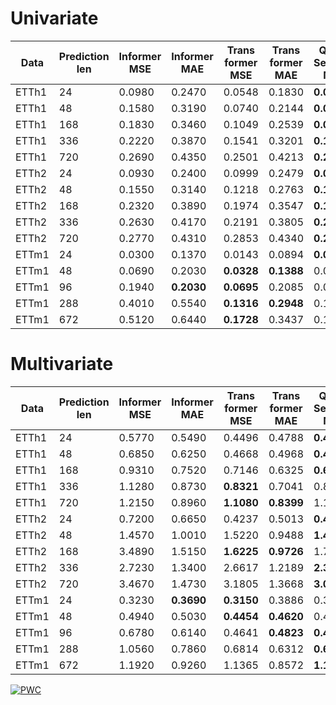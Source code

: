 # Univariate
| Data | Prediction len | Informer MSE | Informer MAE | Trans former MSE | Trans former MAE | Query Selector MSE | Query Selector MAE |  MSE ratio |
| --- | ---  |  --- | --- | --- | --- | --- | --- | --- | 
| ETTh1 |   24 | 0.0980 | 0.2470 | 0.0548 | 0.1830 |  **0.0436** | **0.1616** | **0.445** |
| ETTh1 |   48 | 0.1580 | 0.3190 | 0.0740 | 0.2144 |  **0.0721** | **0.2118** | **0.456** |
| ETTh1 |  168 | 0.1830 | 0.3460 | 0.1049 | 0.2539 |  **0.0935** | **0.2371** | **0.511** |
| ETTh1 |  336 | 0.2220 | 0.3870 | 0.1541 | 0.3201 |  **0.1267** | **0.2844** | **0.571** |
| ETTh1 |  720 | 0.2690 | 0.4350 | 0.2501 | 0.4213 |  **0.2136** | **0.3730** | **0.794** |
| ETTh2 |   24 | 0.0930 | 0.2400 | 0.0999 | 0.2479 |  **0.0843** | **0.2239** | **0.906** |
| ETTh2 |   48 | 0.1550 | 0.3140 | 0.1218 | 0.2763 |  **0.1117** | **0.2622** | **0.721** |
| ETTh2 |  168 | 0.2320 | 0.3890 | 0.1974 | 0.3547 |  **0.1753** | **0.3322** | **0.756** |
| ETTh2 |  336 | 0.2630 | 0.4170 | 0.2191 | 0.3805 |  **0.2088** | **0.3710** | **0.794** |
| ETTh2 |  720 | 0.2770 | 0.4310 | 0.2853 | 0.4340 |  **0.2585** | **0.4130** | **0.933** |
| ETTm1 |   24 | 0.0300 | 0.1370 | 0.0143 | 0.0894 |  **0.0139** | **0.0870** | **0.463** |
| ETTm1 |   48 | 0.0690 | 0.2030 | **0.0328** | **0.1388** |  0.0342 | 0.1408 | **0.475** |
| ETTm1 |   96 | 0.1940 | **0.2030** | **0.0695** | 0.2085 |  0.0702 | 0.2100 | **0.358** |
| ETTm1 |  288 | 0.4010 | 0.5540 | **0.1316** | **0.2948** |  0.1548 | 0.3240 | **0.328** |
| ETTm1 |  672 | 0.5120 | 0.6440 | **0.1728** | 0.3437 |  0.1735 | **0.3427** | **0.338** |

# Multivariate
| Data | Prediction len | Informer MSE | Informer MAE | Trans former MSE | Trans former MAE | Query Selector MSE | Query Selector MAE |  MSE ratio |
| --- | ---  |  --- | --- | --- | --- | --- | --- | --- | 
| ETTh1 |   24 | 0.5770 | 0.5490 | 0.4496 | 0.4788 |  **0.4226** | **0.4627** | **0.732** |
| ETTh1 |   48 | 0.6850 | 0.6250 | 0.4668 | 0.4968 |  **0.4581** | **0.4878** | **0.669** |
| ETTh1 |  168 | 0.9310 | 0.7520 | 0.7146 | 0.6325 |  **0.6835** | **0.6088** | **0.734** |
| ETTh1 |  336 | 1.1280 | 0.8730 | **0.8321** | 0.7041 |  0.8503 | **0.7039** | **0.738** |
| ETTh1 |  720 | 1.2150 | 0.8960 | **1.1080** | **0.8399** |  1.1150 | 0.8428 | **0.912** |
| ETTh2 |   24 | 0.7200 | 0.6650 | 0.4237 | 0.5013 |  **0.4124** | **0.4864** | **0.573** |
| ETTh2 |   48 | 1.4570 | 1.0010 | 1.5220 | 0.9488 |  **1.4074** | **0.9317** | **0.966** |
| ETTh2 |  168 | 3.4890 | 1.5150 | **1.6225** | **0.9726** |  1.7385 | 1.0125 | **0.465** |
| ETTh2 |  336 | 2.7230 | 1.3400 | 2.6617 | 1.2189 |  **2.3168** | **1.1859** | **0.851** |
| ETTh2 |  720 | 3.4670 | 1.4730 | 3.1805 | 1.3668 |  **3.0664** | **1.3084** | **0.884** |
| ETTm1 |   24 | 0.3230 | **0.3690** | **0.3150** | 0.3886 |  0.3351 | 0.3875 | **0.975** |
| ETTm1 |   48 | 0.4940 | 0.5030 | **0.4454** | **0.4620** |  0.4726 | 0.4702 | **0.902** |
| ETTm1 |   96 | 0.6780 | 0.6140 | 0.4641 | **0.4823** |  **0.4543** | 0.4831 | **0.670** |
| ETTm1 |  288 | 1.0560 | 0.7860 | 0.6814 | 0.6312 |  **0.6185** | **0.5991** | **0.586** |
| ETTm1 |  672 | 1.1920 | 0.9260 | 1.1365 | 0.8572 |  **1.1273** | **0.8412** | **0.946** |

[![PWC](https://img.shields.io/endpoint.svg?url=https://paperswithcode.com/badge/long-term-series-forecasting-with-query-1/time-series-forecasting-on-etth1-168)](https://paperswithcode.com/sota/time-series-forecasting-on-etth1-168?p=long-term-series-forecasting-with-query-1)
